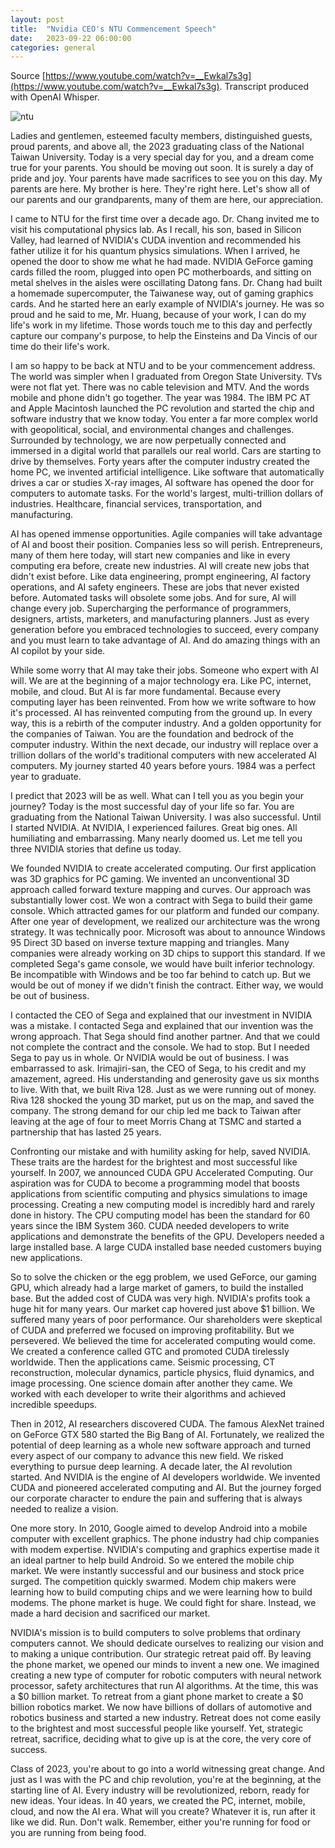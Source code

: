 ```yaml
---
layout: post
title:  "Nvidia CEO's NTU Commencement Speech"
date:   2023-09-22 06:00:00
categories: general
---
```


Source [https://www.youtube.com/watch?v=__Ewkal7s3g](https://www.youtube.com/watch?v=__Ewkal7s3g). Transcript produced with OpenAI Whisper. 

![ntu](https://upload.wikimedia.org/wikipedia/commons/4/48/%E8%87%BA%E5%8C%97%E5%B8%9D%E5%9C%8B%E5%A4%A7%E5%AD%B8%E9%86%AB%E5%AD%B8%E9%83%A8%E9%99%84%E5%B1%AC%E9%86%AB%E9%99%A2.jpg)

Ladies and gentlemen, esteemed faculty members, distinguished guests, proud parents, and above all, the 2023 graduating class of the National Taiwan University. Today is a very special day for you, and a dream come true for your parents. You should be moving out soon. It is surely a day of pride and joy. Your parents have made sacrifices to see you on this day. My parents are here. My brother is here. They're right here. Let's show all of our parents and our grandparents, many of them are here, our appreciation. 

I came to NTU for the first time over a decade ago. Dr. Chang invited me to visit his computational physics lab. As I recall, his son, based in Silicon Valley, had learned of NVIDIA's CUDA invention and recommended his father utilize it for his quantum physics simulations. When I arrived, he opened the door to show me what he had made. NVIDIA GeForce gaming cards filled the room, plugged into open PC motherboards, and sitting on metal shelves in the aisles were oscillating Datong fans. Dr. Chang had built a homemade supercomputer, the Taiwanese way, out of gaming graphics cards. And he started here an early example of NVIDIA's journey. He was so proud and he said to me, Mr. Huang, because of your work, I can do my life's work in my lifetime. Those words touch me to this day and perfectly capture our company's purpose, to help the Einsteins and Da Vincis of our time do their life's work. 

I am so happy to be back at NTU and to be your commencement address. The world was simpler when I graduated from Oregon State University. TVs were not flat yet. There was no cable television and MTV. And the words mobile and phone didn't go together. The year was 1984. The IBM PC AT and Apple Macintosh launched the PC revolution and started the chip and software industry that we know today. You enter a far more complex world with geopolitical, social, and environmental changes and challenges. Surrounded by technology, we are now perpetually connected and immersed in a digital world that parallels our real world. Cars are starting to drive by themselves. Forty years after the computer industry created the home PC, we invented artificial intelligence. Like software that automatically drives a car or studies X-ray images, AI software has opened the door for computers to automate tasks. For the world's largest, multi-trillion dollars of industries. Healthcare, financial services, transportation, and manufacturing. 

AI has opened immense opportunities. Agile companies will take advantage of AI and boost their position. Companies less so will perish. Entrepreneurs, many of them here today, will start new companies and like in every computing era before, create new industries. AI will create new jobs that didn't exist before. Like data engineering, prompt engineering, AI factory operations, and AI safety engineers. These are jobs that never existed before. Automated tasks will obsolete some jobs. And for sure, AI will change every job. Supercharging the performance of programmers, designers, artists, marketers, and manufacturing planners. Just as every generation before you embraced technologies to succeed, every company and you must learn to take advantage of AI. And do amazing things with an AI copilot by your side. 

While some worry that AI may take their jobs. Someone who expert with AI will. We are at the beginning of a major technology era. Like PC, internet, mobile, and cloud. But AI is far more fundamental. Because every computing layer has been reinvented. From how we write software to how it's processed. AI has reinvented computing from the ground up. In every way, this is a rebirth of the computer industry. And a golden opportunity for the companies of Taiwan. You are the foundation and bedrock of the computer industry. Within the next decade, our industry will replace over a trillion dollars of the world's traditional computers with new accelerated AI computers. My journey started 40 years before yours. 1984 was a perfect year to graduate. 

I predict that 2023 will be as well. What can I tell you as you begin your journey? Today is the most successful day of your life so far. You are graduating from the National Taiwan University. I was also successful. Until I started NVIDIA. At NVIDIA, I experienced failures. Great big ones. All humiliating and embarrassing. Many nearly doomed us. Let me tell you three NVIDIA stories that define us today. 

We founded NVIDIA to create accelerated computing. Our first application was 3D graphics for PC gaming. We invented an unconventional 3D approach called forward texture mapping and curves. Our approach was substantially lower cost. We won a contract with Sega to build their game console. Which attracted games for our platform and funded our company. After one year of development, we realized our architecture was the wrong strategy. It was technically poor. Microsoft was about to announce Windows 95 Direct 3D based on inverse texture mapping and triangles. Many companies were already working on 3D chips to support this standard. If we completed Sega's game console, we would have built inferior technology. Be incompatible with Windows and be too far behind to catch up. But we would be out of money if we didn't finish the contract. Either way, we would be out of business. 

I contacted the CEO of Sega and explained that our investment in NVIDIA was a mistake. I contacted Sega and explained that our invention was the wrong approach. That Sega should find another partner. And that we could not complete the contract and the console. We had to stop. But I needed Sega to pay us in whole. Or NVIDIA would be out of business. I was embarrassed to ask. Irimajiri-san, the CEO of Sega, to his credit and my amazement, agreed. His understanding and generosity gave us six months to live. With that, we built Riva 128. Just as we were running out of money. Riva 128 shocked the young 3D market, put us on the map, and saved the company. The strong demand for our chip led me back to Taiwan after leaving at the age of four to meet Morris Chang at TSMC and started a partnership that has lasted 25 years. 

Confronting our mistake and with humility asking for help, saved NVIDIA. These traits are the hardest for the brightest and most successful like yourself. In 2007, we announced CUDA GPU Accelerated Computing. Our aspiration was for CUDA to become a programming model that boosts applications from scientific computing and physics simulations to image processing. Creating a new computing model is incredibly hard and rarely done in history. The CPU computing model has been the standard for 60 years since the IBM System 360. CUDA needed developers to write applications and demonstrate the benefits of the GPU. Developers needed a large installed base. A large CUDA installed base needed customers buying new applications. 

So to solve the chicken or the egg problem, we used GeForce, our gaming GPU, which already had a large market of gamers, to build the installed base. But the added cost of CUDA was very high. NVIDIA's profits took a huge hit for many years. Our market cap hovered just above $1 billion. We suffered many years of poor performance. Our shareholders were skeptical of CUDA and preferred we focused on improving profitability. But we persevered. We believed the time for accelerated computing would come. We created a conference called GTC and promoted CUDA tirelessly worldwide. Then the applications came. Seismic processing, CT reconstruction, molecular dynamics, particle physics, fluid dynamics, and image processing. One science domain after another they came. We worked with each developer to write their algorithms and achieved incredible speedups. 

Then in 2012, AI researchers discovered CUDA. The famous AlexNet trained on GeForce GTX 580 started the Big Bang of AI. Fortunately, we realized the potential of deep learning as a whole new software approach and turned every aspect of our company to advance this new field. We risked everything to pursue deep learning. A decade later, the AI revolution started. And NVIDIA is the engine of AI developers worldwide. We invented CUDA and pioneered accelerated computing and AI. But the journey forged our corporate character to endure the pain and suffering that is always needed to realize a vision. 

One more story. In 2010, Google aimed to develop Android into a mobile computer with excellent graphics. The phone industry had chip companies with modem expertise. NVIDIA's computing and graphics expertise made it an ideal partner to help build Android. So we entered the mobile chip market. We were instantly successful and our business and stock price surged. The competition quickly swarmed. Modem chip makers were learning how to build computing chips and we were learning how to build modems. The phone market is huge. We could fight for share. Instead, we made a hard decision and sacrificed our market. 

NVIDIA's mission is to build computers to solve problems that ordinary computers cannot. We should dedicate ourselves to realizing our vision and to making a unique contribution. Our strategic retreat paid off. By leaving the phone market, we opened our minds to invent a new one. We imagined creating a new type of computer for robotic computers with neural network processor, safety architectures that run AI algorithms. At the time, this was a $0 billion market. To retreat from a giant phone market to create a $0 billion robotics market. We now have billions of dollars of automotive and robotics business and started a new industry. Retreat does not come easily to the brightest and most successful people like yourself. Yet, strategic retreat, sacrifice, deciding what to give up is at the core, the very core of success. 

Class of 2023, you're about to go into a world witnessing great change. And just as I was with the PC and chip revolution, you're at the beginning, at the starting line of AI. Every industry will be revolutionized, reborn, ready for new ideas. Your ideas. In 40 years, we created the PC, internet, mobile, cloud, and now the AI era. What will you create? Whatever it is, run after it like we did. Run. Don't walk. Remember, either you're running for food or you are running from being food.
